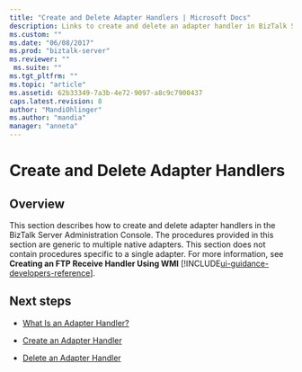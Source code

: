 ```yaml
---
title: "Create and Delete Adapter Handlers | Microsoft Docs"
description: Links to create and delete an adapter handler in BizTalk Server Administration
ms.custom: ""
ms.date: "06/08/2017"
ms.prod: "biztalk-server"
ms.reviewer: ""
 ms.suite: ""
ms.tgt_pltfrm: ""
ms.topic: "article"
ms.assetid: 62b33349-7a3b-4e72-9097-a8c9c7900437
caps.latest.revision: 8
author: "MandiOhlinger"
ms.author: "mandia"
manager: "anneta"
---
```

# Create and Delete Adapter Handlers

## Overview
This section describes how to create and delete adapter handlers in the BizTalk Server Administration Console. The procedures provided in this section are generic to multiple native adapters. This section does not contain procedures specific to a single adapter. For more information, see **Creating an FTP Receive Handler Using WMI** [!INCLUDE[ui-guidance-developers-reference](../includes/ui-guidance-developers-reference.md)].
  
## Next steps
  
-   [What Is an Adapter Handler?](../core/what-is-an-adapter-handler.md)  
  
-   [Create an Adapter Handler](../core/how-to-create-an-adapter-handler.md)  
  
-   [Delete an Adapter Handler](../core/how-to-delete-an-adapter-handler.md)